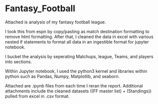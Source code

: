 # Fantasy_Football
Attached is analysis of my fantasy football league.  

I took this from espn by copy/pasting as match destination formatting to remove html formatting. After that, I cleaned the data in excel with various nested if statements to format all data in an ingestible format for jupyter notebook. 

I bucket the analysis by seperating Matchups, league, Teams, and players into sections. 

Within Jupyter notebook, I used the python3 kernel and libraries within python such as Pandas, Numpy, Matplotlib, and seaborn.

Attached are .ipynb files from each time I reran the report. Additional attachments include the cleaned datasets ((FF master list) + (Standings)) pulled from excel in .csv format.
